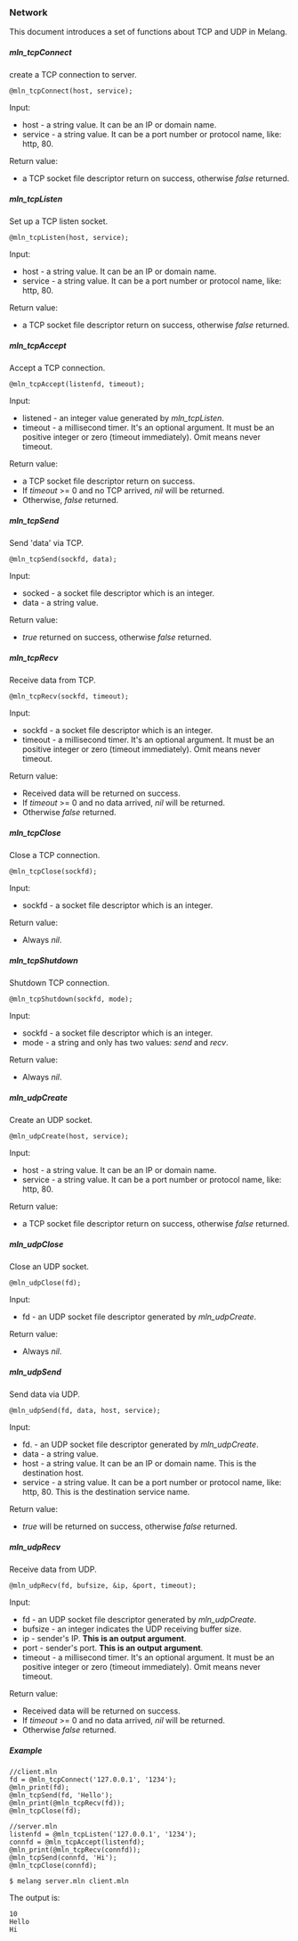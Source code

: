 ### Network

This document introduces a set of functions about TCP and UDP in Melang.



##### mln_tcpConnect

create a TCP connection to server.

```
@mln_tcpConnect(host, service);
```

Input:

- host - a string value. It can be an IP or domain name.
- service -  a string value. It can be a port number or protocol name, like: http, 80.

Return value:

- a TCP socket file descriptor return on success, otherwise *false* returned.



##### mln_tcpListen

Set up a TCP listen socket.

```
@mln_tcpListen(host, service); 
```

Input:

- host - a string value. It can be an IP or domain name.
- service -  a string value. It can be a port number or protocol name, like: http, 80.

Return value:

- a TCP socket file descriptor return on success, otherwise *false* returned.



##### mln_tcpAccept

Accept a TCP connection.

```
@mln_tcpAccept(listenfd, timeout); 
```

Input:

- listened - an integer value generated by *mln_tcpListen*.
- timeout - a millisecond timer. It's an optional argument. It must be an positive integer or zero (timeout immediately). Omit means never timeout.

Return value:

- a TCP socket file descriptor return on success.
- If *timeout* >= 0 and no TCP arrived, *nil* will be returned.
- Otherwise, *false* returned.



##### mln_tcpSend

Send 'data' via TCP.

```
@mln_tcpSend(sockfd, data); 
```

Input:

- socked - a socket file descriptor which is an integer.
- data - a string value.

Return value:

- *true* returned on success, otherwise *false* returned.



##### mln_tcpRecv

Receive data from TCP.

```
@mln_tcpRecv(sockfd, timeout);  
```

Input:

- sockfd - a socket file descriptor which is an integer.
- timeout - a millisecond timer. It's an optional argument. It must be an positive integer or zero (timeout immediately). Omit means never timeout.

Return value:

- Received data will be returned on success.
- If *timeout* >= 0 and no data arrived, *nil* will be returned.
- Otherwise *false* returned.



##### mln_tcpClose

Close a TCP connection.

```
@mln_tcpClose(sockfd);
```

Input:

- sockfd - a socket file descriptor which is an integer.

Return value:

- Always *nil*.



##### mln_tcpShutdown

Shutdown TCP connection.

```
@mln_tcpShutdown(sockfd, mode); 
```

Input:

- sockfd - a socket file descriptor which is an integer.
- mode - a string and only has two values: *send* and *recv*.

Return value:

- Always *nil*.



##### mln_udpCreate

Create an UDP socket.

```
@mln_udpCreate(host, service);
```

Input:

- host - a string value. It can be an IP or domain name.
- service -  a string value. It can be a port number or protocol name, like: http, 80.

Return value:

- a TCP socket file descriptor return on success, otherwise *false* returned.



##### mln_udpClose

Close an UDP socket.

```
@mln_udpClose(fd);
```

Input:

- fd - an UDP socket file descriptor generated by *mln_udpCreate*.

Return value:

- Always *nil*.



##### mln_udpSend

Send data via UDP.

```
@mln_udpSend(fd, data, host, service); 
```

Input:

- fd. - an UDP socket file descriptor generated by *mln_udpCreate*.
- data - a string value.
- host - a string value. It can be an IP or domain name. This is the destination host.
- service - a string value. It can be a port number or protocol name, like: http, 80. This is the destination service name.

Return value:

- *true* will be returned on success, otherwise *false* returned.



##### mln_udpRecv

Receive data from UDP.

```
@mln_udpRecv(fd, bufsize, &ip, &port, timeout);
```

Input:

- fd - an UDP socket file descriptor generated by *mln_udpCreate*.
- bufsize - an integer indicates the UDP receiving buffer size.
- ip - sender's IP. **This is an output argument**.
- port - sender's port. **This is an output argument**.
- timeout - a millisecond timer. It's an optional argument. It must be an positive integer or zero (timeout immediately). Omit means never timeout.

Return value:

- Received data will be returned on success.
- If *timeout* >= 0 and no data arrived, *nil* will be returned.
- Otherwise *false* returned.



##### Example

```
//client.mln
fd = @mln_tcpConnect('127.0.0.1', '1234');
@mln_print(fd);
@mln_tcpSend(fd, 'Hello');
@mln_print(@mln_tcpRecv(fd));
@mln_tcpClose(fd);
```

```
//server.mln
listenfd = @mln_tcpListen('127.0.0.1', '1234');
connfd = @mln_tcpAccept(listenfd);
@mln_print(@mln_tcpRecv(connfd));
@mln_tcpSend(connfd, 'Hi');
@mln_tcpClose(connfd);
```

```
$ melang server.mln client.mln
```

The output is:

```
10
Hello
Hi
```


